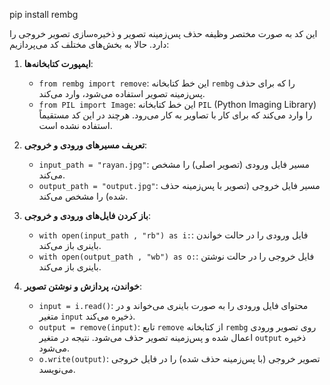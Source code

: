 pip install rembg

این کد به صورت مختصر وظیفه حذف پس‌زمینه تصویر و ذخیره‌سازی تصویر خروجی را دارد. حالا به بخش‌های مختلف کد می‌پردازیم:

1. **ایمپورت کتابخانه‌ها**:
   - `from rembg import remove`: این خط کتابخانه `rembg` را که برای حذف پس‌زمینه تصویر استفاده می‌شود، وارد می‌کند.
   - `from PIL import Image`: این خط کتابخانه `PIL` (Python Imaging Library) را وارد می‌کند که برای کار با تصاویر به کار می‌رود. هرچند در این کد مستقیماً استفاده نشده است.

2. **تعریف مسیرهای ورودی و خروجی**:
   - `input_path = "rayan.jpg"`: مسیر فایل ورودی (تصویر اصلی) را مشخص می‌کند.
   - `output_path = "output.jpg"`: مسیر فایل خروجی (تصویر با پس‌زمینه حذف شده) را مشخص می‌کند.

3. **باز کردن فایل‌های ورودی و خروجی**:
   - `with open(input_path , "rb") as i:`: فایل ورودی را در حالت خواندن باینری باز می‌کند.
   - `with open(output_path , "wb") as o:`: فایل خروجی را در حالت نوشتن باینری باز می‌کند.

4. **خواندن، پردازش و نوشتن تصویر**:
   - `input = i.read()`: محتوای فایل ورودی را به صورت باینری می‌خواند و در متغیر `input` ذخیره می‌کند.
   - `output = remove(input)`: تابع `remove` از کتابخانه `rembg` روی تصویر ورودی اعمال شده و پس‌زمینه تصویر حذف می‌شود. نتیجه در متغیر `output` ذخیره می‌شود.
   - `o.write(output)`: تصویر خروجی (با پس‌زمینه حذف شده) را در فایل خروجی می‌نویسد.